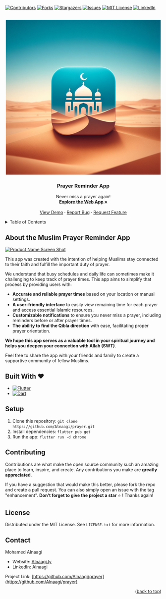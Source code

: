 <!-- Improved compatibility of back to top link: See: https://github.com/othneildrew/Best-README-Template/pull/73 -->

<a name="readme-top"></a>

<!--
*** Thanks for checking out the Best-README-Template. If you have a suggestion
*** that would make this better, please fork the repo and create a pull request
*** or simply open an issue with the tag "enhancement".
*** Don't forget to give the project a star!
*** Thanks again! Now go create something AMAZING! :D
-->

<!-- PROJECT SHIELDS -->
<!--
*** I'm using markdown "reference style" links for readability.
*** Reference links are enclosed in brackets [ ] instead of parentheses ( ).
*** See the bottom of this document for the declaration of the reference variables
*** for contributors-url, forks-url, etc. This is an optional, concise syntax you may use.
*** https://www.markdownguide.org/basic-syntax/#reference-style-links
-->

[![Contributors][contributors-shield]][contributors-url]
[![Forks][forks-shield]][forks-url]
[![Stargazers][stars-shield]][stars-url]
[![Issues][issues-shield]][issues-url]
[![MIT License][license-shield]][license-url]
[![LinkedIn][linkedin-shield]][linkedin-url]

<!-- PROJECT LOGO -->
<br />
<div align="center">
  <a href="https://github.com/Alnaagi/prayer">
    <img src="images/logo.jpeg" alt="Logo" width="500" height="500">
  </a>

  <h3 align="center">Prayer Reminder App</h3>

  <p align="center">
   Never miss a prayer again!
    <br />
    <a href="https://prayer-web-app.firebaseapp.com/"><strong>Explore the Web App »</strong></a>
    <br />
    <br />
    <a href="https://prayer-web-app.firebaseapp.com/">View Demo</a>
    ·
    <a href="https://github.com/Alnaagi/prayer/issues/new?assignees=&labels=bug&projects=&template=bug-report.md">Report Bug</a>
    ·
    <a href="https://github.com/Alnaagi/prayer/issues/new?assignees=&labels=enhancement&projects=&template=feature-request.md">Request Feature</a>
  </p>
</div>

<!-- TABLE OF CONTENTS -->
<details>
  <summary>Table of Contents</summary>
  <ol>
    <li>
      <a href="#about-the-project">About The Project</a>
      <ul>
        <li><a href="#built-with">Built With</a></li>
      </ul>
    </li>
    <li>
      <a href="#getting-started">Getting Started</a>
      <ul>
        <li><a href="#prerequisites">Prerequisites</a></li>
        <li><a href="#installation">Installation</a></li>
      </ul>
    </li>
    <li><a href="#usage">Usage</a></li>
    <li><a href="#roadmap">Roadmap</a></li>
    <li><a href="#contributing">Contributing</a></li>
    <li><a href="#license">License</a></li>
    <li><a href="#contact">Contact</a></li>
    <li><a href="#acknowledgments">Acknowledgments</a></li>
  </ol>
</details>

<!-- ABOUT THE PROJECT -->

## About the Muslim Prayer Reminder App

[![Product Name Screen Shot][product-screenshot]](https://example.com)

This app was created with the intention of helping Muslims stay connected to their faith and fulfill the important duty of prayer.

We understand that busy schedules and daily life can sometimes make it challenging to keep track of prayer times. This app aims to simplify that process by providing users with:

- **Accurate and reliable prayer times** based on your location or manual settings.
- **A user-friendly interface** to easily view remaining time for each prayer and access essential Islamic resources.
- **Customizable notifications** to ensure you never miss a prayer, including reminders before or after prayer times.
- **The ability to find the Qibla direction** with ease, facilitating proper prayer orientation.

**We hope this app serves as a valuable tool in your spiritual journey and helps you deepen your connection with Allah (SWT)**.

Feel free to share the app with your friends and family to create a supportive community of fellow Muslims.

## Built With ❤️

- [![Flutter][flutter.dev]][Flutter-url]
- [![Dart][dart.dev]][Dart-url]

<!-- <p align="right">(<a href="#readme-top">back to top</a>)</p> -->

<!-- GETTING STARTED -->

## Setup

1. Clone this repository: `git clone https://github.com/Alnaagi/prayer.git`
2. Install dependencies: `flutter pub get`
3. Run the app: `flutter run -d chrome`

<!-- CONTRIBUTING -->

## Contributing

Contributions are what make the open source community such an amazing place to learn, inspire, and create. Any contributions you make are **greatly appreciated**.

If you have a suggestion that would make this better, please fork the repo and create a pull request. You can also simply open an issue with the tag "enhancement".
**Don't forget to give the project a star** ⭐ ! Thanks again!

<!-- LICENSE -->

## License

Distributed under the MIT License. See `LICENSE.txt` for more information.

<!-- <p align="right">(<a href="#readme-top">back to top</a>)</p> -->

<!-- CONTACT -->

## Contact

Mohamed Alnaagi

- Website: [Alnaagi.ly](https://portfolio-flutter-webapp.web.app/)
- LinkedIn: [Alnaagi](https://www.linkedin.com/in/alnaagi/)

Project Link: [https://github.com/Alnaagi/prayer](https://github.com/Alnaagi/prayer)

<p align="right">(<a href="#readme-top">back to top</a>)</p>

<!-- ACKNOWLEDGMENTS -->

<!-- ## Acknowledgments

Use this space to list resources you find helpful and would like to give credit to. I've included a few of my favorites to kick things off!

- [Choose an Open Source License](https://choosealicense.com)
- [GitHub Emoji Cheat Sheet](https://www.webpagefx.com/tools/emoji-cheat-sheet)
- [Malven's Flexbox Cheatsheet](https://flexbox.malven.co/)
- [Malven's Grid Cheatsheet](https://grid.malven.co/)
- [Img Shields](https://shields.io)
- [GitHub Pages](https://pages.github.com)
- [Font Awesome](https://fontawesome.com)
- [React Icons](https://react-icons.github.io/react-icons/search)

<p align="right">(<a href="#readme-top">back to top</a>)</p> -->

<!-- MARKDOWN LINKS & IMAGES -->
<!-- https://www.markdownguide.org/basic-syntax/#reference-style-links -->

[contributors-shield]: https://img.shields.io/github/contributors/Alnaagi/prayer.svg?style=for-the-badge
[contributors-url]: https://github.com/Alnaagi/prayer/graphs/contributors
[forks-shield]: https://img.shields.io/github/forks/Alnaagi/prayer.svg?style=for-the-badge
[forks-url]: https://github.com/Alnaagi/prayer/network/members
[stars-shield]: https://img.shields.io/github/stars/Alnaagi/prayer.svg?style=for-the-badge
[stars-url]: https://github.com/Alnaagi/prayer/stargazers
[issues-shield]: https://img.shields.io/github/issues/Alnaagi/prayer.svg?style=for-the-badge
[issues-url]: https://github.com/Alnaagi/prayer/issues
[license-shield]: https://img.shields.io/github/license/Alnaagi/prayer.svg?style=for-the-badge
[license-url]: https://github.com/Alnaagi/prayer/blob/master/LICENSE.txt
[linkedin-shield]: https://img.shields.io/badge/-LinkedIn-black.svg?style=for-the-badge&logo=linkedin&colorB=555
[linkedin-url]: https://linkedin.com/in/alnaagi
[product-screenshot]: images/screenshot.png
[flutter.dev]: https://img.shields.io/badge/Flutter-blue?style=for-the-badge
[Flutter-url]: https://flutter.dev/
[Dart.dev]: https://img.shields.io/badge/Dart-175786?style=for-the-badge
[Dart-url]: https://dart.dev/
